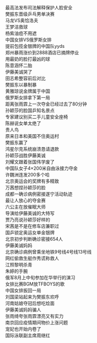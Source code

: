最高法发布司法解释保护人脸安全  
樊振东晋级乒乓男单决赛  
马龙VS奥恰洛夫  
王梦洁救球  
杨紫油痘不用遮  
中国女排VS俄罗斯女排  
提前包揽金银牌的中国队yyds  
郑州暴雨涨价到2888酒店已摘牌停业  
用最奶的脸打最凶的球  
陈意涵怀二胎  
伊藤美诚哭了  
田志希整容前后对比  
樊振东以暴制暴  
黄雅琼说金牌属于中国  
俄罗斯女排拿下第一局  
距离张雨霏上一次夺金已经过去了80分钟  
孙颖莎的脸国乒知名景点  
专家建议别买二手儿童安全座椅  
陈赫说女单太绝了  
贵人鸟  
原来日本和美国不住奥运村  
樊振东赢了  
鸿星尔克系统崩溃恳请退款  
孙颖莎战胜伊藤美诚  
刘耀文跟着张国伟学废了  
中国队女子4×200米自由泳接力夺金  
许魏洲连发200多个哈  
北京奥运会的奖牌有多精致  
万茜想捏孙颖莎的脸  
成都一确诊病例密接遂宁活动轨迹  
最让人放心的夺金赛  
六公主在放催眠大师  
导演给伊藤美诚的大特写  
贾乃亮说孙颖莎好样的  
宋茜是不是在修车店兼职过  
国乒锁定奥运女单金银牌  
北京初步判断确诊密接654人  
伊藤美诚妈妈  
北京确诊病例曾乘坐地铁9号线4号线13号线  
网红偷救生艇作秀谎称救人  
江照黎明杀青  
朱婷的手腕  
俄军8月上中旬参加在华举行的演习  
女排比赛BGM放TFBOYS的歌  
中国女排扳回一局  
刘国梁站起来为樊振东欢呼  
河南姑娘夺冠后想吃烩面  
伊藤美诚妈妈骗人  
张雨绮夸张雨霏漂亮又有实力  
南京回应疫情期间物价上涨问题  
宠妃也开始内卷了  
国际泳联副主席周继红  
